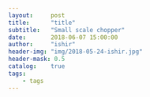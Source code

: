 ```yaml
---
layout:     post
title:      "title"
subtitle:   "Small scale chopper"
date:       2018-06-07 15:00:00
author:     "ishir"
header-img: "img/2018-05-24-ishir.jpg"
header-mask: 0.5
catalog:    true
tags:
    - tags
---
```

**<font size="5">  </font>**
<!--上标：º ¹ ² ³ ⁴⁵ ⁶ ⁷ ⁸ ⁹ ⁺ ⁻ ⁼ ⁽ ⁾ ⁿ ′ ½下标：₀ ₁ ₂ ₃ ₄ ₅ ₆ ₇ ₈ ₉ ₊ ₋ ₌ ₍ ₎-->

## 
